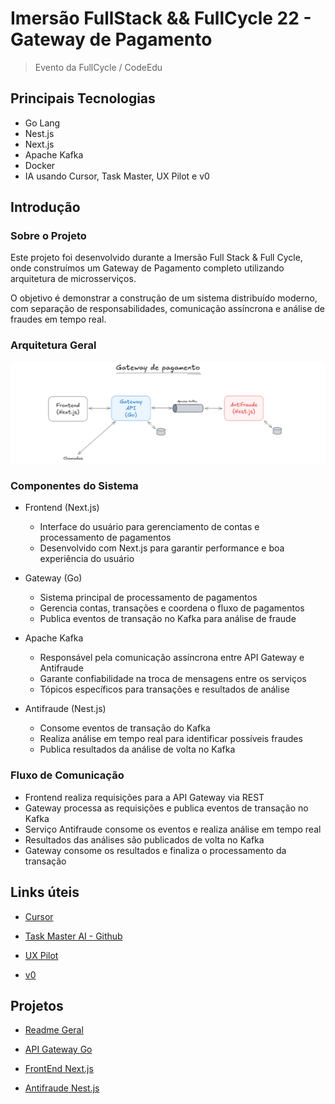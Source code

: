 # Imersão FullStack && FullCycle 22 - Gateway de Pagamento

> Evento da FullCycle / CodeEdu

## Principais Tecnologias

- Go Lang
- Nest.js
- Next.js
- Apache Kafka
- Docker
- IA usando Cursor, Task Master, UX Pilot e v0

## Introdução

### Sobre o Projeto

Este projeto foi desenvolvido durante a Imersão Full Stack & Full Cycle, onde construímos um Gateway de Pagamento completo utilizando arquitetura de microsserviços.

O objetivo é demonstrar a construção de um sistema distribuído moderno, com separação de responsabilidades, comunicação assíncrona e análise de fraudes em tempo real.

### Arquitetura Geral

![Projects 01](/files/projects-01.png)

### Componentes do Sistema

- Frontend (Next.js)

  - Interface do usuário para gerenciamento de contas e processamento de pagamentos
  - Desenvolvido com Next.js para garantir performance e boa experiência do usuário

- Gateway (Go)

  - Sistema principal de processamento de pagamentos
  - Gerencia contas, transações e coordena o fluxo de pagamentos
  - Publica eventos de transação no Kafka para análise de fraude

- Apache Kafka

  - Responsável pela comunicação assíncrona entre API Gateway e Antifraude
  - Garante confiabilidade na troca de mensagens entre os serviços
  - Tópicos específicos para transações e resultados de análise

- Antifraude (Nest.js)
  - Consome eventos de transação do Kafka
  - Realiza análise em tempo real para identificar possíveis fraudes
  - Publica resultados da análise de volta no Kafka

### Fluxo de Comunicação

- Frontend realiza requisições para a API Gateway via REST
- Gateway processa as requisições e publica eventos de transação no Kafka
- Serviço Antifraude consome os eventos e realiza análise em tempo real
- Resultados das análises são publicados de volta no Kafka
- Gateway consome os resultados e finaliza o processamento da transação

## Links úteis

- [Cursor](https://www.cursor.com/)

- [Task Master AI - Github](https://github.com/eyaltoledano/claude-task-master)

- [UX Pilot](https://uxpilot.ai/)

- [v0](https://v0.dev/)

## Projetos

- [Readme Geral](#imersão-fullstack--fullcycle-22---gateway-de-pagamento)

- [API Gateway Go](/go-gateway-api/README.md)

- [FrontEnd Next.js](/nextjs-frontend/README.md)

- [Antifraude Nest.js](/nestjs-anti-fraud/README.md)
